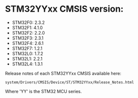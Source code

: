 # STM32YYxx CMSIS version:

  * STM32F0: 2.3.2
  * STM32F1: 4.1.0
  * STM32F2: 2.2.0
  * STM32F3: 2.3.1
  * STM32F4: 2.6.1
  * STM32F7: 1.2.1
  * STM32L0: 1.7.2
  * STM32L1: 2.2.1
  * STM32L4: 1.3.1

Release notes of each STM32YYxx CMSIS available here:

`system/Drivers/CMSIS/Device/ST/STM32YYxx/Release_Notes.html`

Where 'YY' is the STM32 MCU series.

